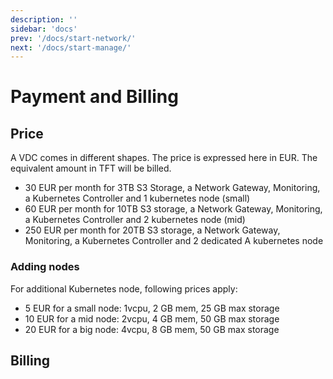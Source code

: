 ```yaml
---
description: ''
sidebar: 'docs'
prev: '/docs/start-network/'
next: '/docs/start-manage/'
---
```


# Payment and Billing

## Price

A VDC comes in different shapes. The price is expressed here in EUR. The equivalent amount in TFT will be billed. 

- 30 EUR per month for 3TB S3 Storage, a Network Gateway, Monitoring, a Kubernetes Controller and 1 kubernetes node (small)
- 60 EUR per month for 10TB S3 storage, a Network Gateway, Monitoring, a Kubernetes Controller and 2 kubernetes node (mid)
- 250 EUR per month for 20TB S3 storage, a Network Gateway, Monitoring, a Kubernetes Controller and 2 dedicated A kubernetes node

### Adding nodes
For additional Kubernetes node, following prices apply:

- 5 EUR for a small node: 1vcpu, 2 GB mem, 25 GB max storage
- 10 EUR for a mid node: 2vcpu, 4 GB mem, 50 GB max storage
- 20 EUR for a big node: 4vcpu, 8 GB mem, 50 GB max storage

## Billing


